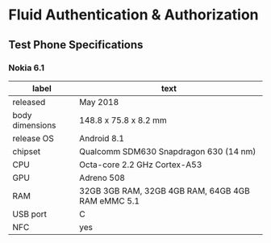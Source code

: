 # Fluid Authentication & Authorization

## Test Phone Specifications

### Nokia 6.1

label|text
-----|----
released|May 2018
body dimensions|148.8 x 75.8 x 8.2 mm
release OS|Android 8.1
chipset|Qualcomm SDM630 Snapdragon 630 (14 nm)
CPU|Octa-core 2.2 GHz Cortex-A53
GPU|Adreno 508
RAM|32GB 3GB RAM, 32GB 4GB RAM, 64GB 4GB RAM eMMC 5.1
USB port|C
NFC|yes
